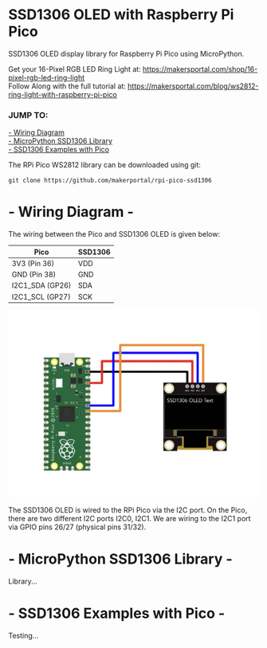 # SSD1306 OLED with Raspberry Pi Pico
SSD1306 OLED display library for Raspberry Pi Pico using MicroPython. 

Get your 16-Pixel RGB LED Ring Light at: https://makersportal.com/shop/16-pixel-rgb-led-ring-light <br>
Follow Along with the full tutorial at: https://makersportal.com/blog/ws2812-ring-light-with-raspberry-pi-pico

### JUMP TO:
<a href="#wiring">- Wiring Diagram</a><br>
<a href="#lib">- MicroPython SSD1306 Library</a><br>
<a href="#examples">- SSD1306 Examples with Pico</a><br>

The RPi Pico WS2812 library can be downloaded using git:

    git clone https://github.com/makerportal/rpi-pico-ssd1306

<a id="wiring"></a>
# - Wiring Diagram -

The wiring between the Pico and SSD1306 OLED is given below:

| Pico | SSD1306 |
| --- | --- |
| 3V3 (Pin 36) | VDD |
| GND (Pin 38) | GND | 
| I2C1_SDA (GP26) | SDA |
| I2C1_SCL (GP27) | SCK |

![SSD1306 RPi Pico Wiring](/images/ssd1306_w_RPi_Pico_white.jpg)

The SSD1306 OLED is wired to the RPi Pico via the I2C port. On the Pico, there are two different I2C ports I2C0, I2C1. We are wiring to the I2C1 port via GPIO pins 26/27 (physical pins 31/32).

<a id="lib"></a>
# - MicroPython SSD1306 Library -
Library...

<a id="examples"></a>
# - SSD1306 Examples with Pico -
Testing...
